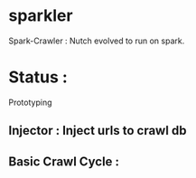 # sparkler
Spark-Crawler : Nutch evolved to run on spark.

# Status :
  Prototyping

## Injector : Inject urls to crawl db

## Basic Crawl Cycle :
